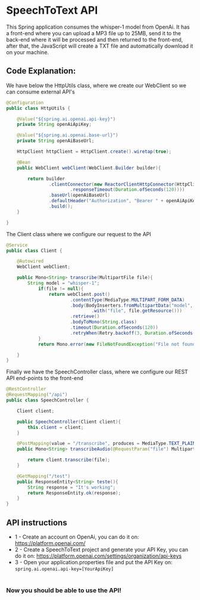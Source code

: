 # SpeechToText API
This Spring application consumes the whisper-1 model from OpenAi. It has a front-end where you can upload a MP3 file up to 25MB, send it to the back-end where it will be processed and then returned to the front-end, after that, the JavaScript will create a TXT file and automatically download it on your machine.

## Code Explanation:
We have below the HttpUtils class, where we create our WebClient so we can consume external API's
``` Java
@Configuration
public class HttpUtils {

    @Value("${spring.ai.openai.api-key}")
    private String openAiApiKey;

    @Value("${spring.ai.openai.base-url}")
    private String openAiBaseUrl;

    HttpClient httpClient = HttpClient.create().wiretap(true);

    @Bean
    public WebClient webClient(WebClient.Builder builder){

        return builder
                .clientConnector(new ReactorClientHttpConnector(HttpClient.create()
                        .responseTimeout(Duration.ofSeconds(120))))
                .baseUrl(openAiBaseUrl)
                .defaultHeader("Authorization", "Bearer " + openAiApiKey)
                .build();
    }

}
```
The Client class where we configure our request to the API
``` Java
@Service
public class Client {

    @Autowired
    WebClient webClient;

    public Mono<String> transcribe(MultipartFile file){
        String model = "whisper-1";
            if(file != null){
                return webClient.post()
                        .contentType(MediaType.MULTIPART_FORM_DATA)
                        .body(BodyInserters.fromMultipartData("model", model)
                                .with("file", file.getResource()))
                        .retrieve()
                        .bodyToMono(String.class)
                        .timeout(Duration.ofSeconds(120))
                        .retryWhen(Retry.backoff(3, Duration.ofSeconds(5)));
            }
            return Mono.error(new FileNotFoundException("File not found"));

    }
}
```

Finally we have the SpeechController class, where we configure our REST API end-points to the front-end
``` Java
@RestController
@RequestMapping("/api")
public class SpeechController {

    Client client;

    public SpeechController(Client client){
        this.client = client;
    }

    @PostMapping(value = "/transcribe", produces = MediaType.TEXT_PLAIN_VALUE)
    public Mono<String> transcribeAudio(@RequestParam("file") MultipartFile file){

        return client.transcribe(file);
    }

    @GetMapping("/test")
    public ResponseEntity<String> teste(){
        String response = "It's working";
        return ResponseEntity.ok(response);
    }
}
```
## API instructions 
- 1 - Create an account on OpenAi, you can do it on: https://platform.openai.com/
- 2 - Create a SpeechToText project and generate your API Key, you can do it on: https://platform.openai.com/settings/organization/api-keys
- 3 - Open your application.properties file and put the API Key on:  ```spring.ai.openai.api-key=[YourApiKey] ``` <br> <br>
### Now you should be able to use the API!

